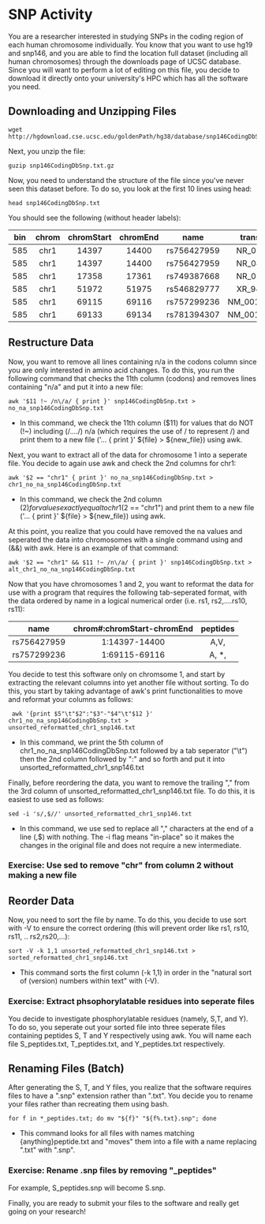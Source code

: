 SNP Activity
==============

You are a researcher interested in studying SNPs in the coding region of each human chromosome individually. You know that you want to use hg19 and snp146, and you are able to find the location full dataset (including all human chromosomes) through the downloads page of UCSC database. Since you will want to perform a lot of editing on this file, you decide to download it directly onto your university's HPC which has all the software you need. 

Downloading and Unzipping Files
------

```
wget http://hgdownload.cse.ucsc.edu/goldenPath/hg38/database/snp146CodingDbSnp.txt.gz
```

Next, you unzip the file:

```
guzip snp146CodingDbSnp.txt.gz
```

Now, you need to understand the structure of the file since you've never seen this dataset before. To do so, you look at the first 10 lines using head:

```
head snp146CodingDbSnp.txt
```

You should see the following (without header labels):

| bin | chrom | chromStart | chromEnd | name | transcript | frame | alleleCount | funcCodes | alleles | codons | peptides
| :---: | :---: | :---: | :---: | :---: | :---: | :---: | :---: | :---: | :---: | :---: | :---: |
| 585	| chr1 | 14397  | 14400	| rs756427959	| NR_024540	| n/a	| 1	| 45,	| -,	| n/a,	| n/a, |
| 585	| chr1 | 14397	| 14400	| rs756427959	| NR_046018 | 	n/a	| 1	| 45,	| -,	| n/a,	| n/a, |
| 585	| chr1 | 17358	| 17361	| rs749387668	| NR_024540	| n/a	| 1	| 45,	| -,	| n/a,	| n/a, |
| 585	| chr1 | 51972	| 51975	| rs546829777	| XR_948874	| n/a	| 1	| 45,	| -,	| n/a,	| n/a, |
| 585	| chr1 | 69115	| 69116	| rs757299236	| NM_001005484	| 2	| 2	| 8,42,	| G,A,	| GGT,GAT, | 	G,D, |
| 585	| chr1 | 69133	| 69134	| rs781394307	| NM_001005484	| 2	| 2	| 8,42,	| A,G,	| GAA,GGA, | 	E,G, |


Restructure Data
------

Now, you want to remove all lines containing n/a in the codons column since you are only interested in amino acid changes. To do this, you run the following command that checks the 11th column (codons) and removes lines containing "n/a" and put it into a new file:

```
awk '$11 !~ /n\/a/ { print }' snp146CodingDbSnp.txt > no_na_snp146CodingDbSnp.txt 
```
* In this command, we check the 11th column ($11) for values that do NOT (!~) including (/..../) n/a (which requires the use of \/ to represent /) and print them to a new file ('... { print }' ${file} > ${new_file}) using awk.

Next, you want to extract all of the data for chromosome 1 into a seperate file. You decide to again use awk and check the 2nd columns for chr1:

```
awk '$2 == "chr1" { print }' no_na_snp146CodingDbSnp.txt > chr1_no_na_snp146CodingDbSnp.txt
```
* In this command, we check the 2nd column ($2) for values exactly equal to chr1 ($2 == "chr1") and print them to a new file ('... { print }' ${file} > ${new_file}) using awk.

At this point, you realize that you could have removed the na values and seperated the data into chromosomes with a single command using and (&&) with awk. Here is an example of that command:

```
awk '$2 == "chr1" && $11 !~ /n\/a/ { print }' snp146CodingDbSnp.txt > alt_chr1_no_na_snp146CodingDbSnp.txt
```

Now that you have chromosomes 1 and 2, you want to reformat the data for use with a program that requires the following tab-seperated format, with the data ordered by name in a logical numerical order (i.e. rs1, rs2,....rs10, rs11):

| name | chrom#:chromStart-chromEnd | peptides
| :---: | :---: | :---: | 
| rs756427959	| 1:14397-14400 | A,V,
| rs757299236	| 1:69115-69116| A, *,

You decide to test this software only on chromsome 1, and start by extracting the relevant columns into yet another file without sorting. To do this, you start by taking advantage of awk's print functionalities to move and reformat your columns as follows:

```
 awk '{print $5"\t"$2":"$3"-"$4"\t"$12 }' chr1_no_na_snp146CodingDbSnp.txt > unsorted_reformatted_chr1_snp146.txt
```
* In this command, we print the 5th column of chr1_no_na_snp146CodingDbSnp.txt followed by a tab seperator ("\t") then the 2nd column followed by ":" and so forth and put it into unsorted_reformatted_chr1_snp146.txt

Finally, before reordering the data, you want to remove the trailing "," from the 3rd column of unsorted_reformatted_chr1_snp146.txt file. To do this, it is easiest to use sed as follows:

```
sed -i 's/,$//' unsorted_reformatted_chr1_snp146.txt
```
* In this command, we use sed to replace all "," characters at the end of a line (,$) with nothing. The -i flag means "in-place" so it makes the changes in the original file and does not require a new intermediate. 

### Exercise: Use sed to remove "chr" from column 2 without making a new file

Reorder Data
------

Now, you need to sort the file by name. To do this, you decide to use sort with -V to ensure the correct ordering (this will prevent order like rs1, rs10, rs11, .. rs2,rs20,...):

```
sort -V -k 1,1 unsorted_reformatted_chr1_snp146.txt > sorted_reformatted_chr1_snp146.txt
```
* This command sorts the first column (-k 1,1) in order in the "natural sort of (version) numbers within text" with (-V). 


### Exercise: Extract phsophorylatable residues into seperate files

You decide to investigate phosphorylatable residues (namely, S,T, and Y). To do so, you seperate out your sorted file into three seperate files containing peptides S, T and Y respectively using awk. You will name each file S_peptides.txt, T_peptides.txt, and Y_peptides.txt respectively.


Renaming Files (Batch)
------
After generating the S, T, and Y files, you realize that the software requires files to have a ".snp" extension rather than ".txt". You decide you to rename your files rather than recreating them using bash.

```
for f in *_peptides.txt; do mv "${f}" "${f%.txt}.snp"; done
```
* This command looks for all files with names matching {anything}peptide.txt and "moves" them into a file with a name replacing ".txt" with ".snp".

### Exercise: Rename .snp files by removing "_peptides" 
For example, S_peptides.snp will become S.snp.

Finally, you are ready to submit your files to the software and really get going on your research!
